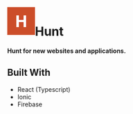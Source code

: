 <img src="/public/assets/icon/favicon.png" align="left" />

# Hunt

**Hunt for new websites and applications.**

## Built With
- React (Typescript)
- Ionic
- Firebase

